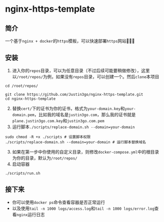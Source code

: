 # nginx-https-template

## 简介

一个基于`nginx + docker`的`https`模板，可以快速部署`https`网站🚀🚀🚀

## 安装

1. 进入你的`repos`目录，可以为任意目录（不过后续可能要稍做修改），这里以`/root/repos/`为例，如果没有`repos`目录，可以创建一个。然后`clone`本项目

```shell
cd /root/repos/
```

```shell
git clone https://github.com/Justin3go/nginx-https-template.git
cd nginx-https-template

```

2. 替换`cert/`下的证书为你的证书，格式为`your-domain.key`和`your-domain.pem`，比如我的域名是`justin3go.com`，那么我的证书就是`plane.justin3go.com.key`和`justin3go.com.pem`
3. 运行脚本`./scripts/replace-domain.sh --domain=your-domain`

```shell
sudo chmod -R +x ./scripts # 设置脚本权限
./scripts/replace-domain.sh --domain=your-domain # 运行脚本替换域名
```

3. 如果在第一步中你使用的自定义目录，则修改`docker-compose.yml`中的根目录为你的目录，默认为`/root/repos/`
4. 启动容器

```shell
./scripts/run.sh
```

## 接下来

- 你可以使用`docker ps`命令查看容器是否正常运行
- 以及使用`tail -n 1000 logs/access.log`和`tail -n 1000 logs/error.log`查看`nginx`运行日志
